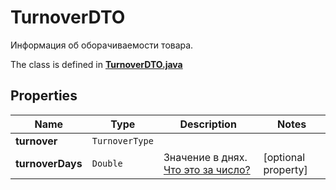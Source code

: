 

# TurnoverDTO

Информация об оборачиваемости товара.

The class is defined in **[TurnoverDTO.java](../../src/main/java/org/openapitools/model/TurnoverDTO.java)**

## Properties

Name | Type | Description | Notes
------------ | ------------- | ------------- | -------------
**turnover** | `TurnoverType` |  | 
**turnoverDays** | `Double` | Значение в днях. [Что это за число?](https://yandex.ru/support/marketplace/analytics/turnover.html) |  [optional property]





